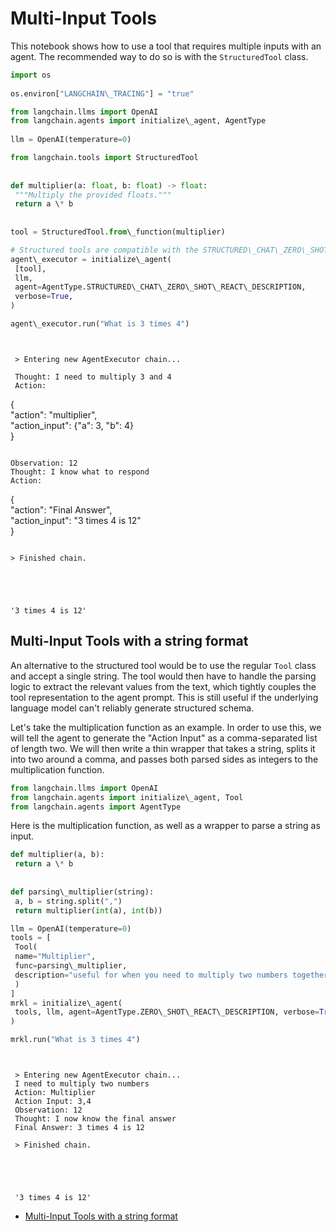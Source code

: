 # Multi-Input Tools

This notebook shows how to use a tool that requires multiple inputs with an agent. The recommended way to do so is with the `StructuredTool` class.

```python
import os  
  
os.environ["LANGCHAIN\_TRACING"] = "true"  

```

```python
from langchain.llms import OpenAI  
from langchain.agents import initialize\_agent, AgentType  
  
llm = OpenAI(temperature=0)  

```

```python
from langchain.tools import StructuredTool  
  
  
def multiplier(a: float, b: float) -> float:  
 """Multiply the provided floats."""  
 return a \* b  
  
  
tool = StructuredTool.from\_function(multiplier)  

```

```python
# Structured tools are compatible with the STRUCTURED\_CHAT\_ZERO\_SHOT\_REACT\_DESCRIPTION agent type.  
agent\_executor = initialize\_agent(  
 [tool],  
 llm,  
 agent=AgentType.STRUCTURED\_CHAT\_ZERO\_SHOT\_REACT\_DESCRIPTION,  
 verbose=True,  
)  

```

```python
agent\_executor.run("What is 3 times 4")  

```

```text
   
   
 > Entering new AgentExecutor chain...  
   
 Thought: I need to multiply 3 and 4  
 Action:  
```

{\
"action": "multiplier",\
"action_input": {"a": 3, "b": 4}\
}

```
  
Observation: 12  
Thought: I know what to respond  
Action:  
```

{\
"action": "Final Answer",\
"action_input": "3 times 4 is 12"\
}

```
  
> Finished chain.  
 
 
 
 
 
'3 times 4 is 12'  

```

## Multi-Input Tools with a string format[​](#multi-input-tools-with-a-string-format "Direct link to Multi-Input Tools with a string format")

An alternative to the structured tool would be to use the regular `Tool` class and accept a single string. The tool would then have to handle the parsing logic to extract the relevant values from the text, which tightly couples the tool representation to the agent prompt. This is still useful if the underlying language model can't reliably generate structured schema.

Let's take the multiplication function as an example. In order to use this, we will tell the agent to generate the "Action Input" as a comma-separated list of length two. We will then write a thin wrapper that takes a string, splits it into two around a comma, and passes both parsed sides as integers to the multiplication function.

```python
from langchain.llms import OpenAI  
from langchain.agents import initialize\_agent, Tool  
from langchain.agents import AgentType  

```

Here is the multiplication function, as well as a wrapper to parse a string as input.

```python
def multiplier(a, b):  
 return a \* b  
  
  
def parsing\_multiplier(string):  
 a, b = string.split(",")  
 return multiplier(int(a), int(b))  

```

```python
llm = OpenAI(temperature=0)  
tools = [  
 Tool(  
 name="Multiplier",  
 func=parsing\_multiplier,  
 description="useful for when you need to multiply two numbers together. The input to this tool should be a comma separated list of numbers of length two, representing the two numbers you want to multiply together. For example, `1,2` would be the input if you wanted to multiply 1 by 2.",  
 )  
]  
mrkl = initialize\_agent(  
 tools, llm, agent=AgentType.ZERO\_SHOT\_REACT\_DESCRIPTION, verbose=True  
)  

```

```python
mrkl.run("What is 3 times 4")  

```

```text
   
   
 > Entering new AgentExecutor chain...  
 I need to multiply two numbers  
 Action: Multiplier  
 Action Input: 3,4  
 Observation: 12  
 Thought: I now know the final answer  
 Final Answer: 3 times 4 is 12  
   
 > Finished chain.  
  
  
  
  
  
 '3 times 4 is 12'  

```

- [Multi-Input Tools with a string format](#multi-input-tools-with-a-string-format)
